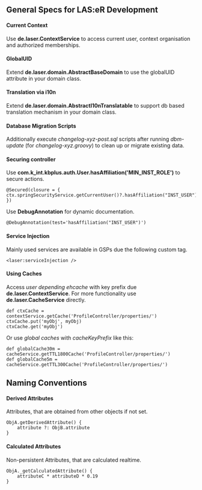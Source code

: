 
## General Specs for LAS:eR Development

#### Current Context

Use **de.laser.ContextService** to access current user, 
context organisation and authorized memberships.

#### GlobalUID

Extend **de.laser.domain.AbstractBaseDomain** to use the globalUID attribute 
in your domain class.

#### Translation via i10n

Extend **de.laser.domain.AbstractI10nTranslatable** to support
db based translation mechanism in your domain class.

#### Database Migration Scripts

Additionally execute *changelog-xyz-post.sql* scripts after
running *dbm-update* (for *changelog-xyz.groovy*) to clean up or migrate existing data.

#### Securing controller

Use **com.k_int.kbplus.auth.User.hasAffiliation('MIN_INST_ROLE')** to secure actions.

    @Secured(closure = { ctx.springSecurityService.getCurrentUser()?.hasAffiliation("INST_USER") })

Use **DebugAnnotation** for dynamic documentation.

    @DebugAnnotation(test='hasAffiliation("INST_USER")')
    
#### Service Injection

Mainly used services are available in GSPs due the following custom tag.

    <laser:serviceInjection />
    
#### Using Caches

Access *user depending ehcache* with key prefix due **de.laser.ContextService**.
For more functionality use **de.laser.CacheService** directly.

    def ctxCache = contextService.getCache('ProfileController/properties/')
    ctxCache.put('myObj', myObj)
    ctxCache.get('myObj')

Or use *global caches* with *cacheKeyPrefix* like this:
  
    def globalCache30m = cacheService.getTTL1800Cache('ProfileController/properties/')
    def globalCache5m = cacheService.getTTL300Cache('ProfileController/properties/')
    
## Naming Conventions

#### Derived Attributes

Attributes, that are obtained from other objects if not set. 

    ObjA.getDerivedAttribute() {
        attribute ?: ObjB.attribute
    }

#### Calculated Attributes

Non-persistent Attributes, that are calculated realtime.

    ObjA._getCalculatedAttribute() {
        attributeC * attributeD * 0.19
    }